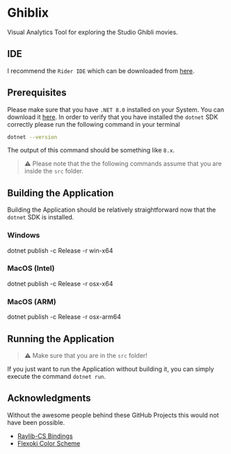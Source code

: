 # Ghiblix
Visual Analytics Tool for exploring the Studio Ghibli movies. 

## IDE
I recommend the `Rider IDE` which can be downloaded from [here](https://www.jetbrains.com/rider/download/).

## Prerequisites
Please make sure that you have `.NET 8.0` installed on your System. You can download it [here](https://dotnet.microsoft.com/en-us/download).
In order to verify that you have installed the `dotnet` SDK correctly please run the following command in your terminal

```bash
dotnet --version
```

The output of this command should be something like `8.x`.

> :warning: Please note that the the following commands assume that you are inside the  `src` folder.

## Building the Application
Building the Application should be relatively straightforward now that the `dotnet` SDK is installed.

### Windows 
dotnet publish -c Release -r win-x64

### MacOS (Intel)
dotnet publish -c Release -r osx-x64

### MacOS (ARM)
dotnet publish -c Release -r osx-arm64

## Running the Application

> :warning: Make sure that you are in the `src` folder!

If you just want to run the Application without building it, you can simply execute the command `dotnet run`.

## Acknowledgments
Without the awesome people behind these GitHub Projects this would not have been possible.

- [Raylib-CS Bindings](https://github.com/MrScautHD/Raylib-CSharp)
- [Flexoki Color Scheme](https://github.com/kepano/flexoki)
